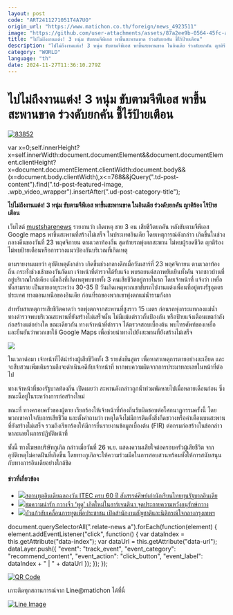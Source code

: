 ```yaml
---
layout: post
code: "ART2411271051T4A7UO"
origin_url: "https://www.matichon.co.th/foreign/news_4923511"
image: "https://github.com/user-attachments/assets/87a2ee9b-0564-45fc-af3d-b5a0a6b3c0db"
title: "ไปไม่ถึงงานแต่ง! 3 หนุ่ม ขับตามจีพีเอส พาขึ้นสะพานขาด ร่วงดับยกคัน ชี้ไร้ป้ายเตือน"
description: "ไปไม่ถึงงานแต่ง! 3 หนุ่ม ขับตามจีพีเอส พาขึ้นสะพานขาด ในอินเดีย ร่วงดับยกคัน ญาติร้อง ไร้ป้ายเตือน"
category: "WORLD"
language: "th"
date: 2024-11-27T11:36:10.279Z
---
```


# ไปไม่ถึงงานแต่ง! 3 หนุ่ม ขับตามจีพีเอส พาขึ้นสะพานขาด ร่วงดับยกคัน ชี้ไร้ป้ายเตือน

[![](https://www.matichon.co.th/wp-content/uploads/2024/11/83852.jpg "83852")](https://www.matichon.co.th/wp-content/uploads/2024/11/83852.jpg)

var x=0;self.innerHeight?x=self.innerWidth:document.documentElement&&document.documentElement.clientHeight?x=document.documentElement.clientWidth:document.body&&(x=document.body.clientWidth),x<=768&&jQuery(".td-post-content").find(".td-post-featured-image, .wpb\_video\_wrapper").insertAfter(".ud-post-category-title");

**ไปไม่ถึงงานแต่ง! 3 หนุ่ม ขับตามจีพีเอส พาขึ้นสะพานขาด ในอินเดีย ร่วงดับยกคัน ญาติร้อง ไร้ป้ายเตือน**

เว็บไซต์ [mustsharenews](https://mustsharenews.com/unfinished-bridge-google-maps/) รายงานว่า เกิดเหตุ ชาย 3 คน เสียชีวิตยกคัน หลังขับตามจีพีเอส Google maps พาขึ้นสะพานที่สร้างไม่เสร็จ ในประเทศอินเดีย โดยเหตุการณ์ดังกล่าว เกิดขึ้นในช่วงกลางคืนของวันที่ 23 พฤศจิกายน ตามเวลาท้องถิ่น สุดท้ายรถพุ่งตกสะพาน ไม่พบผู้รอดชีวิต ญาติร้องไม่พบป้ายเตือนหรือการวางแนวป้องกันบริเวณที่เกิดเหตุ

ตามรายงานเผยว่า อุบัติเหตุดังกล่าว เกิดขึ้นช่วงกลางดึกเมื่อวันเสาร์ที่ 23 พฤศจิกายน ตามเวลาท้องถิ่น กระทั่งช่วงเช้าของวันถัดมา เจ้าหน้าที่ตำรวจได้รับแจ้ง พบรถยนต์สภาพยับเยินทั้งคัน จากชาวบ้านที่อยู่บริเวณใกล้เคียง เมื่อถึงที่เกิดเหตุพบชายทั้ง 3 คนเสียชีวิตอยู่ภายในรถ โดยเจ้าหน้าที่ แจ้งว่า เหยื่อทั้งสามราย เป็นชายอายุระหว่าง 30-35 ปี วันเกิดเหตุพวกเขาขับรถไปงานแต่งเพื่อนที่อยู่ตรงรัฐอุตตรประเทศ ทางตอนเหนือของอินเดีย ก่อนที่รถของพวกเขาพุ่งตกแม่น้ำรามกังกา

สำหรับสาเหตุการเสียชีวิตคาดว่า รถพุ่งตกจากสะพานที่สูงราว 15 เมตร ก่อนรถพุ่งกระแทกลงแม่น้ำ ทางตำรวจพบบริเวณสะพานที่ยังสร้างไม่เสร็จนั้น ไม่มีแม้แต่ราวกั้นป้องกัน หรือป้ายแจ้งเตือนเขตกำลังก่อสร้างแต่อย่างใด ขณะเดียวกัน ทางเจ้าหน้าที่ตำรวจ ได้ตรวจสอบเบื้องต้น พบโทรศัพท์ของเหยื่อ และยืนยันว่าพวกเขาใช้ Google Maps เพื่อช่วยนำทางไปยังสะพานที่ยังสร้างไม่เสร็จ

![](https://www.matichon.co.th/wp-content/uploads/2024/11/0_Three-men-have-died-in-a-road-accident-271124-696x479-1.jpg)

ในเวลาต่อมา เจ้าหน้าที่ได้นำร่างผู้เสียชีวิตทั้ง 3 รายส่งชันสูตร เพื่อหาสาเหตุการตายอย่างละเอียด และจะสืบสวนเพิ่มเติมรวมถึงจะดำเนินคดีกับเจ้าหน้าที่ หากพบความผิดจากการประมาทละเลยในหน้าที่ต่อไป

ทางเจ้าหน้าที่ของรัฐบาลท้องถิ่น เปิดเผยว่า สะพานดังกล่าวถูกน้ำท่วมพัดหายไปเมื่อหลายเดือนก่อน ซึ่งขณะนี้อยู่ในระหว่างการก่อสร้างใหม่

ขณะที่ ทางครอบครัวของผู้ตาย เรียกร้องให้เจ้าหน้าที่ท้องถิ่นรับผิดชอบต่อโศกนาฏกรรมครั้งนี้ โดยพวกเขาคาใจกับการเสียชีวิต และตั้งคำถามว่า เหตุใดจึงไม่มีการติดตั้งสิ่งกีดขวางหรือคำเตือนบนสะพานที่ยังสร้างไม่เสร็จ รวมถึงเรียกร้องให้มีการยื่นรายงานข้อมูลเบื้องต้น (FIR) ต่อกรมก่อสร้างในข้อกล่าวหาละเลยในการปฏิบัติหน้าที่

ทั้งนี้ ทางโฆษกบริษัทกูเกิล กล่าวเมื่อวันที่ 26 พ.ย. แสดงความเสียใจต่อครอบครัวผู้เสียชีวิต จากอุบัติเหตุไม่คาดฝันที่เกิดขึ้น โดยทางกูเกิลจะให้ความร่วมมือในการสอบสวนพร้อมทั้งให้การสนับสนุนกับทางการอินเดียอย่างใกล้ชิด

#### ข่าวที่เกี่ยวข้อง

*   [![](https://www.matichon.co.th/wp-content/uploads/2024/11/PB260113-728.jpg)สถานทูตอินเดียฉลองวัน ITEC ครบ 60 ปี สังสรรค์ศิษย์เก่านักเรียนไทยทุนรัฐบาลอินเดีย](https://www.matichon.co.th/foreign/news_4922915)
*   [![](https://www.matichon.co.th/wp-content/uploads/2024/11/2024-11-26T111045Z_1437408881_RC2EABA8B8VG_RTRMADP_3_ARGENTINA-PUDU.jpg)ชมความน่ารัก กวางจิ๋ว ‘พูดู’ เกิดใหม่ในอาร์เจนตินา จุดประกายความหวังอนุรักษ์กวาง](https://www.matichon.co.th/foreign/news_4923447)
*   [![](https://www.matichon.co.th/wp-content/uploads/2024/11/728-338.jpg)บัวแก้วขับเคลื่อนการทูตเพื่อประชาชน เปิดสำนักงานสัญชาติและนิติกรณ์ใจกลางกรุงเทพฯ](https://www.matichon.co.th/foreign/news_4923207)

document.querySelectorAll(".relate-news a").forEach(function(element) { element.addEventListener("click", function() { var dataIndex = this.getAttribute("data-index"); var dataUrl = this.getAttribute("data-url"); dataLayer.push({ "event": "track\_event", "event\_category": "recommend\_content", "event\_action": "click\_button", "event\_label": dataIndex + " | " + dataUrl }); }); });

[![QR Code](https://www.matichon.co.th/wp-content/uploads/2023/07/wob1371z.jpg)](https://lin.ee/ht0nDxX)

เกาะติดทุกสถานการณ์จาก Line@matichon ได้ที่นี่

[![Line Image](https://www.matichon.co.th/wp-content/uploads/2023/07/th.png)](https://lin.ee/ht0nDxX)